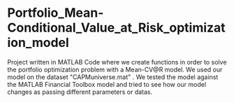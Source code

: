 # Portfolio_Mean-Conditional_Value_at_Risk_optimization_model
Project written in MATLAB Code where we create functions in order to solve the portfolio optimization problem with a Mean-CV@R model. 
We used our model on the dataset "CAPMuniverse.mat" . 
We tested the model against the MATLAB Financial Toolbox  model and tried to see how our model changes as passing different parameters or datas. 

